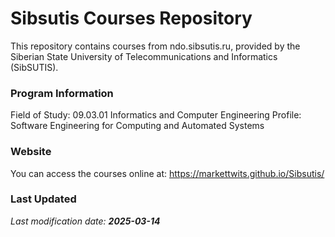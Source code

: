 # Sibsutis Courses Repository

This repository contains courses from ndo.sibsutis.ru, provided by the Siberian State University of Telecommunications and Informatics (SibSUTIS).

### Program Information

Field of Study: 09.03.01 Informatics and Computer Engineering
Profile: Software Engineering for Computing and Automated Systems

### Website
You can access the courses online at:
https://markettwits.github.io/Sibsutis/

### Last Updated

*Last modification date: **2025-03-14***